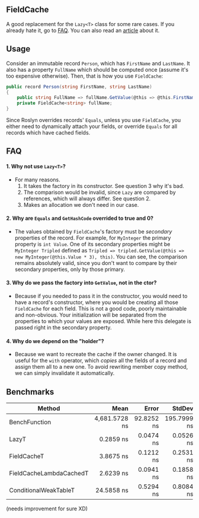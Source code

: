 ## FieldCache

A good replacement for the `Lazy<T>` class for some rare cases. If you already hate it, go to [FAQ](#FAQ). You can also read an [article](https://habr.com/en/post/545936/) about it.

## Usage

Consider an immutable record `Person`, which has `FirstName` and `LastName`. It also has a property
`FullName` which should be computed once (assume it's too expensive otherwise). Then, that is how
you use `FieldCache`:
```cs
public record Person(string FirstName, string LastName)
{
    public string FullName => fullName.GetValue(@this => @this.FirstName + " " + @this.LastName, this);
    private FieldCache<string> fullName;
}
```

Since Roslyn overrides records' `Equals`, unless you use `FieldCache`, you either need to dynamically attach your fields,
or override `Equals` for all records which have cached fields.

## FAQ

#### 1. Why not use `Lazy<T>`?
- For many reasons. 
  1. It takes the factory in its constructor. See question 3 why it's bad.
  2. The comparison would be invalid, since `Lazy` are compared by references, which will always differ. See question 2.
  3. Makes an allocation we don't need in our case.

#### 2. Why are `Equals` and `GetHashCode` overrided to true and 0?
- The values obtained by `FieldCache`'s factory must be *secondary* properties of the record. For example, for `MyInteger` the primary property is `int Value`. One of its secondary properties might be `MyInteger Tripled` defined as `Tripled => tripled.GetValue(@this => new MyInteger(@this.Value * 3), this)`. You can see, the comparison remains absolutely valid, since you don't want to compare by their secondary properties, only by those primary.

#### 3. Why do we pass the factory into `GetValue`, not in the ctor?
- Because if you needed to pass it in the constructor, you would need to have a record's constructor, where you would be creating all those `FieldCache` for each field. This is not a good code, poorly maintainable and non-obvious. Your initialization will be separated from the properties to which your values are exposed. While here this delegate is passed right in the secondary property.

#### 4. Why do we depend on the "holder"?
- Because we want to recreate the cache if the owner changed. It is useful for the `with` operator, which *copies* all the fields of a record and assign them all to a new one. To avoid rewriting member copy method, we can simply invalidate it automatically.

## Benchmarks

|                  Method |          Mean |      Error |      StdDev |
|------------------------ |--------------:|-----------:|------------:|
|           BenchFunction | 4,681.5728 ns | 92.8252 ns | 195.7999 ns |
|                   LazyT |     0.2859 ns |  0.0474 ns |   0.0526 ns |
|             FieldCacheT |     3.8675 ns |  0.1212 ns |   0.2531 ns |
| FieldCacheLambdaCachedT |     2.6239 ns |  0.0941 ns |   0.1858 ns |
|   ConditionalWeakTableT |    24.5858 ns |  0.5294 ns |   0.8084 ns |

(needs improvement for sure XD)
